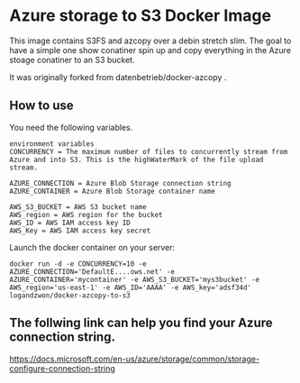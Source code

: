 Azure storage to S3 Docker Image
=============================
This image contains S3FS and azcopy over a debin stretch slim. The goal to have a simple one show conatiner spin up and copy everything in the Azure stoage conatiner to an S3 bucket. 

It was originally forked from datenbetrieb/docker-azcopy .

How to use
-------------

You need the following variables.

    environment variables
    CONCURRENCY = The maximum number of files to concurrently stream from Azure and into S3. This is the highWaterMark of the file upload stream.

    AZURE_CONNECTION = Azure Blob Storage connection string
    AZURE_CONTAINER = Azure Blob Storage container name

    AWS_S3_BUCKET = AWS S3 bucket name
    AWS_region = AWS region for the bucket
    AWS_ID = AWS IAM access key ID
    AWS_Key = AWS IAM access key secret



Launch the docker container on your server:

    docker run -d -e CONCURRENCY=10 -e AZURE_CONNECTION='DefaultE....ows.net' -e AZURE_CONTAINER='mycontainer' -e AWS_S3_BUCKET='mys3bucket' -e AWS_region='us-east-1' -e AWS_ID='AAAA' -e AWS_key='adsf34d' logandzwon/docker-azcopy-to-s3



The follwing link can help you find your Azure connection string.
-----------------------------------------------------------------
https://docs.microsoft.com/en-us/azure/storage/common/storage-configure-connection-string
